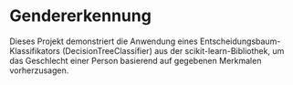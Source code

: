 # Gendererkennung
Dieses Projekt demonstriert die Anwendung eines Entscheidungsbaum-Klassifikators (DecisionTreeClassifier) aus der scikit-learn-Bibliothek, um das Geschlecht einer Person basierend auf gegebenen Merkmalen vorherzusagen.
